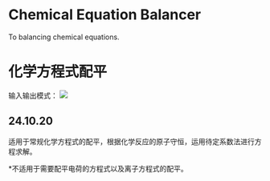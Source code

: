 # Chemical Equation Balancer
 To balancing chemical equations.
# 化学方程式配平
输入输出模式：
[![](https://s21.ax1x.com/2024/10/20/pAaaKSS.md.jpg)](https://imgse.com/i/pAaaKSS)
## 24.10.20

适用于常规化学方程式的配平，根据化学反应的原子守恒，运用待定系数法进行方程求解。

*不适用于需要配平电荷的方程式以及离子方程式的配平。